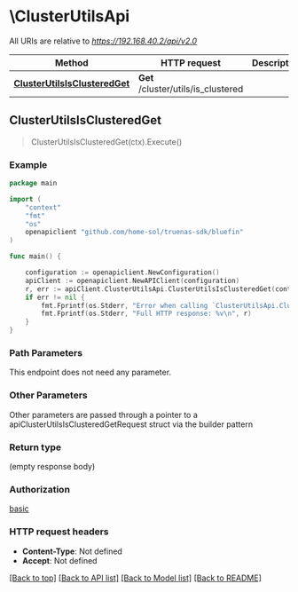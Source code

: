 # \ClusterUtilsApi

All URIs are relative to *https://192.168.40.2/api/v2.0*

Method | HTTP request | Description
------------- | ------------- | -------------
[**ClusterUtilsIsClusteredGet**](ClusterUtilsApi.md#ClusterUtilsIsClusteredGet) | **Get** /cluster/utils/is_clustered | 



## ClusterUtilsIsClusteredGet

> ClusterUtilsIsClusteredGet(ctx).Execute()





### Example

```go
package main

import (
    "context"
    "fmt"
    "os"
    openapiclient "github.com/home-sol/truenas-sdk/bluefin"
)

func main() {

    configuration := openapiclient.NewConfiguration()
    apiClient := openapiclient.NewAPIClient(configuration)
    r, err := apiClient.ClusterUtilsApi.ClusterUtilsIsClusteredGet(context.Background()).Execute()
    if err != nil {
        fmt.Fprintf(os.Stderr, "Error when calling `ClusterUtilsApi.ClusterUtilsIsClusteredGet``: %v\n", err)
        fmt.Fprintf(os.Stderr, "Full HTTP response: %v\n", r)
    }
}
```

### Path Parameters

This endpoint does not need any parameter.

### Other Parameters

Other parameters are passed through a pointer to a apiClusterUtilsIsClusteredGetRequest struct via the builder pattern


### Return type

 (empty response body)

### Authorization

[basic](../README.md#basic)

### HTTP request headers

- **Content-Type**: Not defined
- **Accept**: Not defined

[[Back to top]](#) [[Back to API list]](../README.md#documentation-for-api-endpoints)
[[Back to Model list]](../README.md#documentation-for-models)
[[Back to README]](../README.md)

